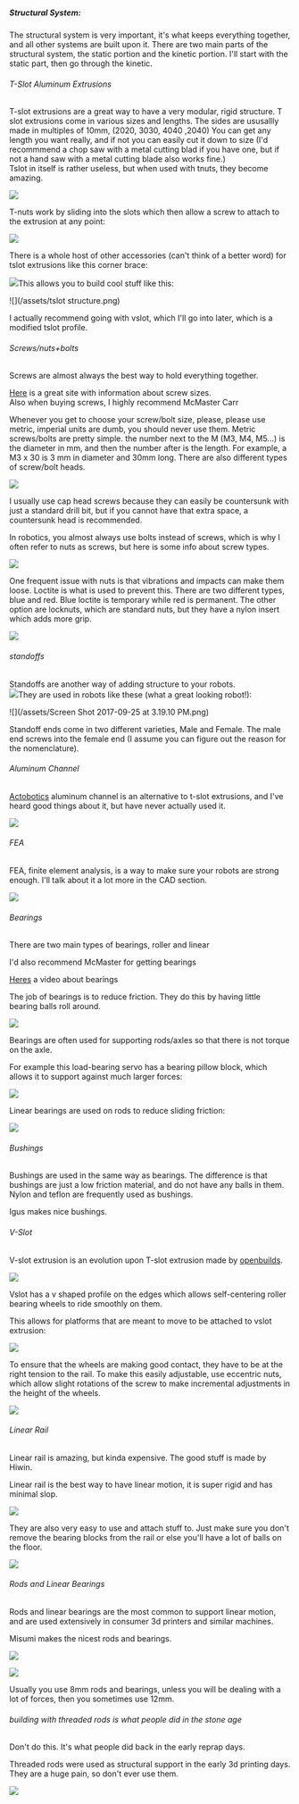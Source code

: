 ##### Structural System:

The structural system is very important, it's what keeps everything together, and all other systems are built upon it. There are two main parts of the structural system, the static portion and the kinetic portion. I'll start with the static part, then go through the kinetic.

###### T-Slot Aluminum Extrusions

T-slot extrusions are a great way to have a very modular, rigid structure. T slot extrusions come in various sizes and lengths. The sides are ususallly made in multiples of 10mm, \(2020, 3030, 4040 ,2040\) You can get any length you want really, and if not you can easily cut it down to size \(I'd recommmend a chop saw with a metal cutting  blad if you have one, but if not a hand saw with a metal cutting blade also works fine.\)  
Tslot in itself is rather useless, but when used with tnuts, they become amazing.

![](/assets/4040.png)

T-nuts work by sliding into the slots which then allow a screw to attach to the extrusion at any point:

![](/assets/tnuts.png)

There is a whole host of other accessories \(can't think of a better word\) for tslot extrusions like this corner brace:

![](/assets/tslotanglebrace.png)This allows you to build cool stuff like this:

![](/assets/tslot structure.png)

I actually recommend going with vslot, which I'll go into later, which is a modified tslot profile.

###### Screws/nuts+bolts

Screws are almost always the best way to hold everything together.

[Here](http://www.metrication.com/engineering/fastener.html) is a great site with information about screw sizes.  
Also when buying screws, I highly recommend McMaster Carr

Whenever you get to choose your screw/bolt size, please, please use metric, imperial units are dumb, you should never use them. Metric screws/bolts are pretty simple. the number next to the M \(M3, M4, M5...\) is the diameter in mm, and then the number after is the length. For example, a M3 x 30 is 3 mm in diameter and 30mm long. There are also different types of screw/bolt heads.

![](/assets/boltheadtypes.png)

I usually use cap head screws because they can easily be countersunk with just a standard drill bit, but if you cannot have that extra space, a countersunk head is recommended.

In robotics, you almost always use bolts instead of screws, which is why I often refer to nuts as screws, but here is some info about screw types.

![](/assets/screwtypes.png)

One frequent issue with nuts is that vibrations and impacts can make them loose. Loctite is what is used to prevent this. There are two different types, blue and red. Blue loctite is temporary while red is permanent. The other option are locknuts, which are standard nuts, but they have a nylon insert which adds more grip.

![](/assets/locknut.png)

###### standoffs

Standoffs are another way of adding structure to your robots.  
![](/assets/standoffs.png)They are used in robots like these \(what a great looking robot!\):

![](/assets/Screen Shot 2017-09-25 at 3.19.10 PM.png)

Standoff ends come in two different varieties, Male and Female. The male end screws into the female end \(I assume you can figure out the reason for the nomenclature\).

###### Aluminum Channel

[Actobotics](https://www.servocity.com/structural-components/channel/standard-channel) aluminum channel is an alternative to t-slot extrusions, and I've heard good things about it, but have never actually used it.

![](/assets/actoboticschannel.png)

###### FEA

FEA, finite element analysis, is a way to make sure your robots are strong enough. I'll talk about it a lot more in the CAD section.

![](/assets/fea.png)

###### Bearings

There are two main types of bearings, roller and linear

I'd also recommend McMaster for getting bearings

[Heres](https://www.youtube.com/watch?v=5Dkruh8NO9E) a video about bearings

The job of bearings is to reduce friction. They do this by having little bearing balls roll around.

![](/assets/rollerbearingcutaway.png)

Bearings are often used for supporting rods/axles so that there is not torque on the axle.

For example this load-bearing servo has a bearing pillow block, which allows it to support against much larger forces:

![](/assets/pillowblock.png)

Linear bearings are used on rods to reduce sliding friction:

![](/assets/linearbearing.png)

###### Bushings

Bushings are used in the same way as bearings. The difference is that bushings are just a low friction material, and do not have any balls in them. Nylon and teflon are frequently used as bushings.

Igus makes nice bushings.

###### V-Slot

V-slot extrusion is an evolution upon T-slot extrusion made by [openbuilds](http://openbuildspartstore.com/).

![](/assets/vslot.png)

Vslot has a v shaped profile on the edges which allows self-centering roller bearing wheels to ride smoothly on them.

This allows for platforms that are meant to move to be attached to vslot extrusion:

![](/assets/vslot2.png)

To ensure that the wheels are making good contact, they have to be at the right tension to the rail. To make this easily adjustable, use eccentric nuts, which allow slight rotations of the screw to make incremental adjustments in the height of the wheels.

![](/assets/eccentricnuts.png)

###### Linear Rail

Linear rail is amazing, but kinda expensive. The good stuff is made by Hiwin.

Linear rail is the best way to have linear motion, it is super rigid and has minimal slop.

![](/assets/linearrails.png)

They are also very easy to use and attach stuff to. Just make sure you don't remove the bearing blocks from the rail or else you'll have a lot of balls on the floor.

![](/assets/linearrailbearing.png)

###### Rods and Linear Bearings

Rods and linear bearings are the most common to support linear motion, and are used extensively in consumer 3d printers and similar machines.

Misumi makes the nicest rods and bearings.

![](/assets/linearrodsystem.png)

![](/assets/linearrods.png)

Usually you use 8mm rods and bearings, unless you will be dealing with a lot of forces, then you sometimes use 12mm.

###### building with threaded rods is what people did in the stone age

Don't do this. It's what people did back in the early reprap days.

Threaded rods were used as structural support in the early 3d printing days. They are a huge pain, so don't ever use them.

![](/assets/reprapdarwin.png)
